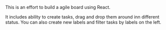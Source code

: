 This is an effort to build a agile board using React.

It includes ability to create tasks, drag and drop them around inn different status.
You can also create new labels and filter tasks by labels on the left.

